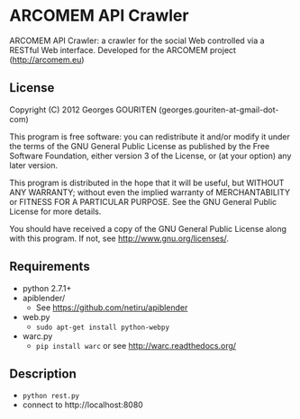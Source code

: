 ARCOMEM API Crawler
==================

ARCOMEM API Crawler: a crawler for the social Web controlled via a RESTful
Web interface. Developed for the ARCOMEM project (http://arcomem.eu)

License
-------

Copyright (C) 2012  Georges GOURITEN (georges.gouriten-at-gmail-dot-com)

This program is free software: you can redistribute it and/or modify
it under the terms of the GNU General Public License as published by
the Free Software Foundation, either version 3 of the License, or
(at your option) any later version.

This program is distributed in the hope that it will be useful,
but WITHOUT ANY WARRANTY; without even the implied warranty of
MERCHANTABILITY or FITNESS FOR A PARTICULAR PURPOSE.  See the
GNU General Public License for more details.

You should have received a copy of the GNU General Public License
along with this program.  If not, see <http://www.gnu.org/licenses/>.


Requirements
------------

* python 2.7.1+
* apiblender/
    * See https://github.com/netiru/apiblender
* web.py
    * ```sudo apt-get install python-webpy```
* warc.py 
    * ```pip install warc``` or see http://warc.readthedocs.org/

Description
-----------

* ```python rest.py```
* connect to http://localhost:8080
